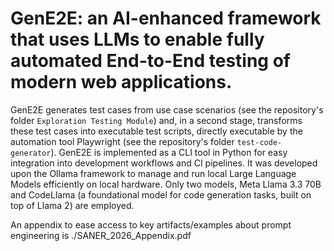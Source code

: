 # GenE2E: an AI-enhanced framework that uses LLMs to enable fully automated End-to-End testing of modern web applications.  
GenE2E generates test cases from use case scenarios (see the repository's folder `Exploration Testing Module`) and, in a second stage, transforms these test cases into executable test scripts, directly executable by 
the automation tool Playwright (see the repository's folder `test-code-generator`). GenE2E is implemented as a CLI tool in Python for easy integration into development workflows and CI pipelines.
It was developed upon the Ollama framework to manage and run local Large Language Models efficiently on local hardware.
Only two models, Meta Llama 3.3 70B and CodeLlama (a foundational model for code generation tasks, built on top of Llama 2) are employed.


An appendix to ease access to key artifacts/examples about prompt engineering is ./SANER_2026_Appendix.pdf 
